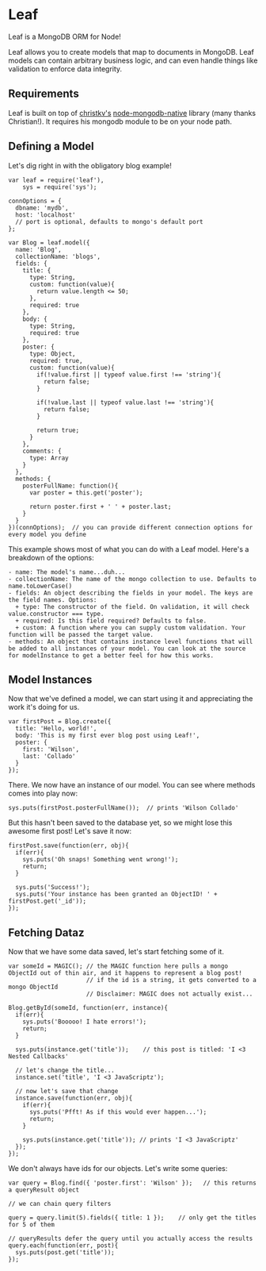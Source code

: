 # Leaf

  Leaf is a MongoDB ORM for Node!

  Leaf allows you to create models that map to documents in MongoDB. Leaf models can contain arbitrary business logic, and can even handle things like validation to enforce data integrity.

## Requirements

  Leaf is built on top of [christkv's][christkv] [node-mongodb-native][mongodb-native] library (many thanks Christian!). It requires his mongodb module to be on your node path.

## Defining a Model

  Let's dig right in with the obligatory blog example!

    var leaf = require('leaf'),
        sys = require('sys');

    connOptions = {
      dbname: 'mydb',
      host: 'localhost'
      // port is optional, defaults to mongo's default port
    };

    var Blog = leaf.model({
      name: 'Blog',
      collectionName: 'blogs',
      fields: {
        title: {
          type: String,
          custom: function(value){
            return value.length <= 50;
          },
          required: true
        },
        body: {
          type: String,
          required: true
        },
        poster: {
          type: Object,
          required: true,
          custom: function(value){
            if(!value.first || typeof value.first !== 'string'){
              return false;
            }

            if(!value.last || typeof value.last !== 'string'){
              return false;
            }

            return true;
          }
        },
        comments: {
          type: Array
        }
      },
      methods: {
        posterFullName: function(){
          var poster = this.get('poster');

          return poster.first + ' ' + poster.last;
        }
      }
    })(connOptions);  // you can provide different connection options for every model you define

  This example shows most of what you can do with a Leaf model. Here's a breakdown of the options:

    - name: The model's name...duh...
    - collectionName: The name of the mongo collection to use. Defaults to name.toLowerCase()
    - fields: An object describing the fields in your model. The keys are the field names. Options:
      + type: The constructor of the field. On validation, it will check value.constructor === type.
      + required: Is this field required? Defaults to false.
      + custom: A function where you can supply custom validation. Your function will be passed the target value.
    - methods: An object that contains instance level functions that will be added to all instances of your model. You can look at the source for modelInstance to get a better feel for how this works.

## Model Instances

  Now that we've defined a model, we can start using it and appreciating the work it's doing for us.

    var firstPost = Blog.create({
      title: 'Hello, world!',
      body: 'This is my first ever blog post using Leaf!',
      poster: {
        first: 'Wilson',
        last: 'Collado'
      }
    });

  There. We now have an instance of our model. You can see where methods comes into play now:

    sys.puts(firstPost.posterFullName());  // prints 'Wilson Collado'

  But this hasn't been saved to the database yet, so we might lose this awesome first post! Let's save it now:

    firstPost.save(function(err, obj){
      if(err){
        sys.puts('Oh snaps! Something went wrong!');
        return;
      }

      sys.puts('Success!');
      sys.puts('Your instance has been granted an ObjectID! ' + firstPost.get('_id'));
    });

## Fetching Dataz

  Now that we have some data saved, let's start fetching some of it.

    var someId = MAGIC(); // the MAGIC function here pulls a mongo ObjectId out of thin air, and it happens to represent a blog post!
                          // if the id is a string, it gets converted to a mongo ObjectId
                          // Disclaimer: MAGIC does not actually exist...

    Blog.getById(someId, function(err, instance){
      if(err){
        sys.puts('Booooo! I hate errors!');
        return;
      }

      sys.puts(instance.get('title'));    // this post is titled: 'I <3 Nested Callbacks'

      // let's change the title...
      instance.set('title', 'I <3 JavaScriptz');

      // now let's save that change
      instance.save(function(err, obj){
        if(err){
          sys.puts('Pfft! As if this would ever happen...');
          return;
        }

        sys.puts(instance.get('title')); // prints 'I <3 JavaScriptz'
      });
    });

  We don't always have ids for our objects. Let's write some queries:

    var query = Blog.find({ 'poster.first': 'Wilson' });   // this returns a queryResult object

    // we can chain query filters

    query = query.limit(5).fields({ title: 1 });    // only get the titles for 5 of them

    // queryResults defer the query until you actually access the results
    query.each(function(err, post){
      sys.puts(post.get('title'));
    });

[christkv]: http://github.com/christkv
[mongodb-native]: http://github.com/christkv/node-mongodb-native
